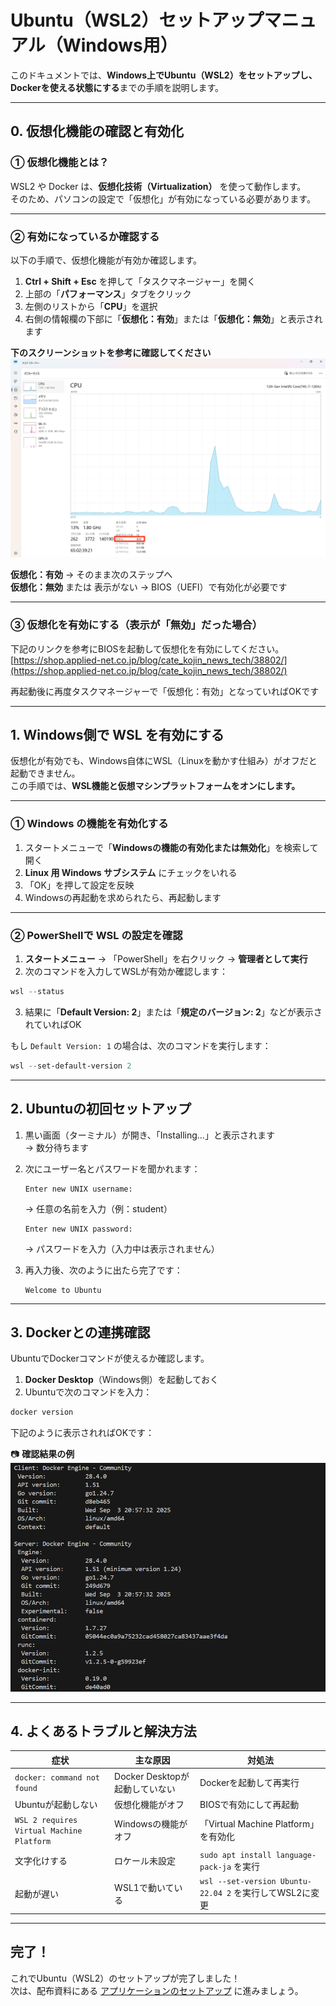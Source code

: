 # Ubuntu（WSL2）セットアップマニュアル（Windows用）

このドキュメントでは、**Windows上でUbuntu（WSL2）をセットアップし、Dockerを使える状態にする**までの手順を説明します。

---

## 0. 仮想化機能の確認と有効化

### ① 仮想化機能とは？
WSL2 や Docker は、**仮想化技術（Virtualization）** を使って動作します。  
そのため、パソコンの設定で「仮想化」が有効になっている必要があります。

---

### ② 有効になっているか確認する
以下の手順で、仮想化機能が有効か確認します。

1. **Ctrl + Shift + Esc** を押して「タスクマネージャー」を開く  
2. 上部の「**パフォーマンス**」タブをクリック  
3. 左側のリストから「**CPU**」を選択  
4. 右側の情報欄の下部に「**仮想化：有効**」または「**仮想化：無効**」と表示されます  

**下のスクリーンショットを参考に確認してください**  
![タスクマネージャーで仮想化を確認する画面](./imgs/virtualization_check.png)

 **仮想化：有効** → そのまま次のステップへ  
 **仮想化：無効** または 表示がない → BIOS（UEFI）で有効化が必要です  

---

### ③ 仮想化を有効にする（表示が「無効」だった場合）

下記のリンクを参考にBIOSを起動して仮想化を有効にしてください。
[https://shop.applied-net.co.jp/blog/cate_kojin_news_tech/38802/](https://shop.applied-net.co.jp/blog/cate_kojin_news_tech/38802/)

再起動後に再度タスクマネージャーで「仮想化：有効」となっていればOKです 

---

## 1. Windows側で WSL を有効にする

仮想化が有効でも、Windows自体にWSL（Linuxを動かす仕組み）がオフだと起動できません。  
この手順では、**WSL機能と仮想マシンプラットフォームをオンにします。**

---

### ① Windows の機能を有効化する
1. スタートメニューで「**Windowsの機能の有効化または無効化**」を検索して開く  
2. **Linux 用 Windows サブシステム** にチェックをいれる
3. 「OK」を押して設定を反映  
4. Windowsの再起動を求められたら、再起動します  

---

### ② PowerShellで WSL の設定を確認

1. **スタートメニュー** → 「PowerShell」を右クリック → **管理者として実行**  
2. 次のコマンドを入力してWSLが有効か確認します：

```powershell
wsl --status
```

3. 結果に「**Default Version: 2**」または「**規定のバージョン: 2**」などが表示されていればOK  

もし `Default Version: 1` の場合は、次のコマンドを実行します：

```powershell
wsl --set-default-version 2
```

---

## 2. Ubuntuの初回セットアップ

1. 黒い画面（ターミナル）が開き、「Installing...」と表示されます  
   → 数分待ちます  
2. 次にユーザー名とパスワードを聞かれます：

   ```
   Enter new UNIX username:
   ```
   → 任意の名前を入力（例：student）  

   ```
   Enter new UNIX password:
   ```
   → パスワードを入力（入力中は表示されません）

3. 再入力後、次のように出たら完了です：
   ```
   Welcome to Ubuntu
   ```

---

## 3. Dockerとの連携確認

UbuntuでDockerコマンドが使えるか確認します。

1. **Docker Desktop**（Windows側）を起動しておく  
2. Ubuntuで次のコマンドを入力：

```bash
docker version
```

下記のように表示されればOKです：

📷 **確認結果の例**  
![docker versionコマンドの出力例](./imgs/docker_version_check.png)

---

## 4. よくあるトラブルと解決方法

| 症状 | 主な原因 | 対処法 |
|------|-----------|--------|
| `docker: command not found` | Docker Desktopが起動していない | Dockerを起動して再実行 |
| Ubuntuが起動しない | 仮想化機能がオフ | BIOSで有効にして再起動 |
| `WSL 2 requires Virtual Machine Platform` | Windowsの機能がオフ | 「Virtual Machine Platform」を有効化 |
| 文字化けする | ロケール未設定 | `sudo apt install language-pack-ja` を実行 |
| 起動が遅い | WSL1で動いている | `wsl --set-version Ubuntu-22.04 2` を実行してWSL2に変更 |

---

## 完了！

これでUbuntu（WSL2）のセットアップが完了しました！  
次は、配布資料にある [アプリケーションのセットアップ](./01_setup.md) に進みましょう。
